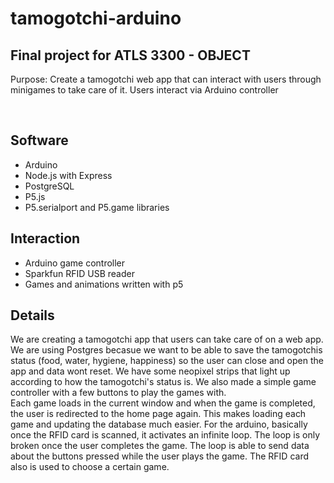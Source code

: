 # tamogotchi-arduino
Final project for ATLS 3300 - OBJECT
-----------------

Purpose: Create a tamogotchi web app that can interact with users through minigames to take care of it. Users interact via Arduino controller

<br/>
<h2>Software</h2>
<ul>
  <li> Arduino </li>
  <li> Node.js with Express </li>
  <li> PostgreSQL  </li>
  <li> P5.js  </li>
  <li> P5.serialport and P5.game libraries </li>
</ul>
<h2>Interaction</h2>
<ul>
  <li> Arduino game controller </li>
  <li> Sparkfun RFID USB reader </li>
  <li> Games and animations written with p5  </li>
</ul>
<h2> Details </h2>
<p>
We are creating a tamogotchi app that users can take care of on a web app. We are using Postgres becasue we want to be able to save the tamogotchis status (food, water, hygiene, happiness) so the user can close and open the app and data wont reset. We have some neopixel strips that light up according to how the tamogotchi's status is. We also made a simple game controller with a few buttons to play the games with. 
</br>
Each game loads in the current window and when the game is completed, the user is redirected to the home page again. This makes loading each game and updating the database much easier. For the arduino, basically once the RFID card is scanned, it activates an infinite loop. The loop is only broken once the user completes the game. The loop is able to send data about the buttons pressed while the user plays the game. The RFID card also is used to choose a certain game. 
</p>
